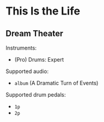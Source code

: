 # This Is the Life

## Dream Theater

Instruments:

  * (Pro) Drums: Expert

Supported audio:

  * `album` (A Dramatic Turn of Events)

Supported drum pedals:

  * `1p`
  * `2p`
